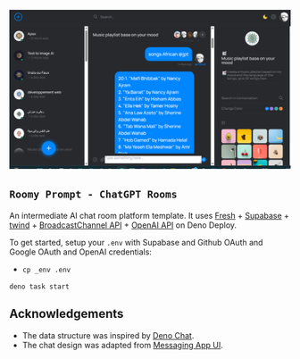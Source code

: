 ![Proomy](static/screenshot.png)

## `Roomy Prompt - ChatGPT Rooms`

An intermediate AI chat room platform template. It uses [Fresh](https://fresh.deno.dev) +
[Supabase](https://supabase.io) + [twind](https://twind.dev) +
[BroadcastChannel API](https://developer.mozilla.org/en-US/docs/Web/API/Broadcast_Channel_API) + [OpenAI API](https://oepnai.com)
on Deno Deploy.

To get started, setup your `.env` with Supabase and Github OAuth and Google OAuth and OpenAI credentials:

- `cp _env .env`

```
deno task start
```
## Acknowledgements

- The data structure was inspired by [Deno Chat](https://showcase-chat.deno.dev/).
- The chat design was adapted from [Messaging App UI](https://codepen.io/TurkAysenur/pen/ZEbXoRZ).

